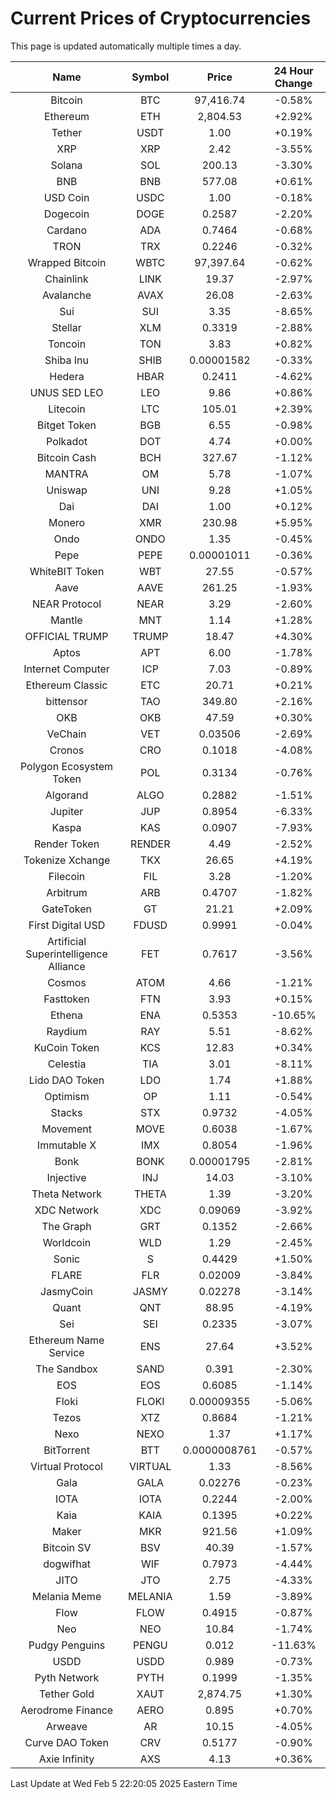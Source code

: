 # Current Prices of Cryptocurrencies
This page is updated automatically multiple times a day.

| Name | Symbol | Price | 24 Hour Change |
| :---: |:---:| :---: | :---: |
| Bitcoin | BTC | 97,416.74 | -0.58% |
| Ethereum | ETH | 2,804.53 | +2.92% |
| Tether | USDT | 1.00 | +0.19% |
| XRP | XRP | 2.42 | -3.55% |
| Solana | SOL | 200.13 | -3.30% |
| BNB | BNB | 577.08 | +0.61% |
| USD Coin | USDC | 1.00 | -0.18% |
| Dogecoin | DOGE | 0.2587 | -2.20% |
| Cardano | ADA | 0.7464 | -0.68% |
| TRON | TRX | 0.2246 | -0.32% |
| Wrapped Bitcoin | WBTC | 97,397.64 | -0.62% |
| Chainlink | LINK | 19.37 | -2.97% |
| Avalanche | AVAX | 26.08 | -2.63% |
| Sui | SUI | 3.35 | -8.65% |
| Stellar | XLM | 0.3319 | -2.88% |
| Toncoin | TON | 3.83 | +0.82% |
| Shiba Inu | SHIB | 0.00001582 | -0.33% |
| Hedera | HBAR | 0.2411 | -4.62% |
| UNUS SED LEO | LEO | 9.86 | +0.86% |
| Litecoin | LTC | 105.01 | +2.39% |
| Bitget Token | BGB | 6.55 | -0.98% |
| Polkadot | DOT | 4.74 | +0.00% |
| Bitcoin Cash | BCH | 327.67 | -1.12% |
| MANTRA | OM | 5.78 | -1.07% |
| Uniswap | UNI | 9.28 | +1.05% |
| Dai | DAI | 1.00 | +0.12% |
| Monero | XMR | 230.98 | +5.95% |
| Ondo | ONDO | 1.35 | -0.45% |
| Pepe | PEPE | 0.00001011 | -0.36% |
| WhiteBIT Token | WBT | 27.55 | -0.57% |
| Aave | AAVE | 261.25 | -1.93% |
| NEAR Protocol | NEAR | 3.29 | -2.60% |
| Mantle | MNT | 1.14 | +1.28% |
| OFFICIAL TRUMP | TRUMP | 18.47 | +4.30% |
| Aptos | APT | 6.00 | -1.78% |
| Internet Computer | ICP | 7.03 | -0.89% |
| Ethereum Classic | ETC | 20.71 | +0.21% |
| bittensor | TAO | 349.80 | -2.16% |
| OKB | OKB | 47.59 | +0.30% |
| VeChain | VET | 0.03506 | -2.69% |
| Cronos | CRO | 0.1018 | -4.08% |
| Polygon Ecosystem Token | POL | 0.3134 | -0.76% |
| Algorand | ALGO | 0.2882 | -1.51% |
| Jupiter | JUP | 0.8954 | -6.33% |
| Kaspa | KAS | 0.0907 | -7.93% |
| Render Token | RENDER | 4.49 | -2.52% |
| Tokenize Xchange | TKX | 26.65 | +4.19% |
| Filecoin | FIL | 3.28 | -1.20% |
| Arbitrum | ARB | 0.4707 | -1.82% |
| GateToken | GT | 21.21 | +2.09% |
| First Digital USD | FDUSD | 0.9991 | -0.04% |
| Artificial Superintelligence Alliance | FET | 0.7617 | -3.56% |
| Cosmos | ATOM | 4.66 | -1.21% |
| Fasttoken | FTN | 3.93 | +0.15% |
| Ethena | ENA | 0.5353 | -10.65% |
| Raydium | RAY | 5.51 | -8.62% |
| KuCoin Token | KCS | 12.83 | +0.34% |
| Celestia | TIA | 3.01 | -8.11% |
| Lido DAO Token | LDO | 1.74 | +1.88% |
| Optimism | OP | 1.11 | -0.54% |
| Stacks | STX | 0.9732 | -4.05% |
| Movement | MOVE | 0.6038 | -1.67% |
| Immutable X | IMX | 0.8054 | -1.96% |
| Bonk | BONK | 0.00001795 | -2.81% |
| Injective | INJ | 14.03 | -3.10% |
| Theta Network | THETA | 1.39 | -3.20% |
| XDC Network | XDC | 0.09069 | -3.92% |
| The Graph | GRT | 0.1352 | -2.66% |
| Worldcoin | WLD | 1.29 | -2.45% |
| Sonic | S | 0.4429 | +1.50% |
| FLARE | FLR | 0.02009 | -3.84% |
| JasmyCoin | JASMY | 0.02278 | -3.14% |
| Quant | QNT | 88.95 | -4.19% |
| Sei | SEI | 0.2335 | -3.07% |
| Ethereum Name Service | ENS | 27.64 | +3.52% |
| The Sandbox | SAND | 0.391 | -2.30% |
| EOS | EOS | 0.6085 | -1.14% |
| Floki | FLOKI | 0.00009355 | -5.06% |
| Tezos | XTZ | 0.8684 | -1.21% |
| Nexo | NEXO | 1.37 | +1.17% |
| BitTorrent | BTT | 0.0000008761 | -0.57% |
| Virtual Protocol | VIRTUAL | 1.33 | -8.56% |
| Gala | GALA | 0.02276 | -0.23% |
| IOTA | IOTA | 0.2244 | -2.00% |
| Kaia | KAIA | 0.1395 | +0.22% |
| Maker | MKR | 921.56 | +1.09% |
| Bitcoin SV | BSV | 40.39 | -1.57% |
| dogwifhat | WIF | 0.7973 | -4.44% |
| JITO | JTO | 2.75 | -4.33% |
| Melania Meme | MELANIA | 1.59 | -3.89% |
| Flow | FLOW | 0.4915 | -0.87% |
| Neo | NEO | 10.84 | -1.74% |
| Pudgy Penguins | PENGU | 0.012 | -11.63% |
| USDD | USDD | 0.989 | -0.73% |
| Pyth Network | PYTH | 0.1999 | -1.35% |
| Tether Gold | XAUT | 2,874.75 | +1.30% |
| Aerodrome Finance | AERO | 0.895 | +0.70% |
| Arweave | AR | 10.15 | -4.05% |
| Curve DAO Token | CRV | 0.5177 | -0.90% |
| Axie Infinity | AXS | 4.13 | +0.36% |

Last Update at Wed Feb  5 22:20:05 2025 Eastern Time